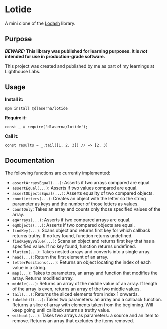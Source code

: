 # Lotide

A mini clone of the [Lodash](https://lodash.com) library.

## Purpose

**_BEWARE:_ This library was published for learning purposes. It is _not_ intended for use in production-grade software.**

This project was created and published by me as part of my learnings at Lighthouse Labs. 

## Usage

**Install it:**

`npm install @dlaserna/lotide`

**Require it:**

`const _ = require('dlaserna/lotide');`

**Call it:**

`const results = _.tail([1, 2, 3]) // => [2, 3]`

## Documentation

The following functions are currently implemented:

* `assertArraysEqual(...)`: Asserts if two arrays compared are equal.
* `assertEqual(...)`: Asserts if two values compared are equal.
* `assertObjectsEqual(...)`: Asserts equality of two compared objects.
* `countLetters(...)`: Creates an object with the letter so the string parameter as keys and the number of those letters as values.
* `countOnly`: Takes an array and counts only those specified values of the array.
* `eqArrays(...)`: Asserts if two compared arrays are equal.
* `eqObjects(...)`: Asserts if two compared objects are equal.
* `findKey(...)`: Scans object and returns first key for which callback returns truthy. If no key found, function returns undefined.
* `findKeyByValue(...)`: Scans an object and returns first key that has a specified value.  If no key found, function returns undefined.
* `flatten(...)`: Takes nested arrays and converts into a single array.
* `head(...)`: Return the first element of an array.
* `letterPositions(...)`: Returns an object locating the index of each value in a string.
* `map(...)`: Takes to parameters, an array and function that modifies the array.  Returns modified array.
* `middle(...)`: Returns an array of the middle value of an array.  If length of the array is even, returns an array of the two middle values.
* `tail(...)`: Returns the sliced elements from index 1 onwards.
* `takeUntil(...)`: Takes two parameters: an array and a callback function. Returns a slice of array with elements taken from the beginning.  Will keep going until callback returns a truthy value.
* `without(...)`: Takes two arrays as parameters: a source and an item to remove.  Returns an array that excludes the items removed.



